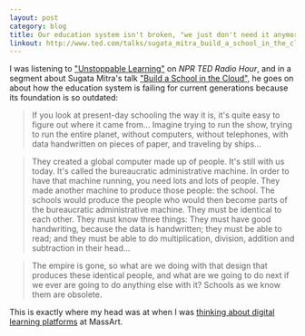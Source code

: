 ```yaml
---
layout: post
category: blog
title: Our education system isn't broken, "we just don't need it anymore"
linkout: http://www.ted.com/talks/sugata_mitra_build_a_school_in_the_cloud/
---
```


I was listening to ["Unstoppable Learning"](http://blog.ted.com/2013/05/03/ted-radio-hour-presents-unstoppable-learning/) on *NPR TED Radio Hour*, and in a segment about Sugata Mitra's talk ["Build a School in the Cloud"](http://www.ted.com/talks/sugata_mitra_build_a_school_in_the_cloud), he goes on about how the education system is failing for current generations because its foundation is so outdated:

> If you look at present-day schooling the way it is, it's quite easy to figure out where it came from... Imagine trying to run the show, trying to run the entire planet, without computers, without telephones, with data handwritten on pieces of paper, and traveling by ships...

> They created a global computer made up of people. It's still with us today. It's called the bureaucratic administrative machine. In order to have that machine running, you need lots and lots of people. They made another machine to produce those people: the school. The schools would produce the people who would then become parts of the bureaucratic administrative machine. They must be identical to each other. They must know three things: They must have good handwriting, because the data is handwritten; they must be able to read; and they must be able to do multiplication, division, addition and subtraction in their head...

> The empire is gone, so what are we doing with that design that produces these identical people, and what are we going to do next if we ever are going to do anything else with it? Schools as we know them are obsolete.

This is exactly where my head was at when I was [thinking about digital learning platforms](/projects/2014/04/09/gather/) at MassArt.